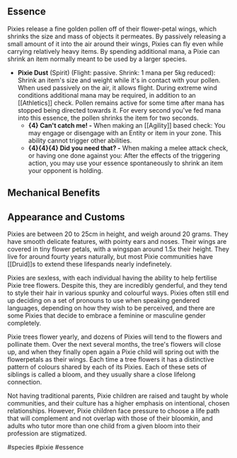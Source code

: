 
## Essence

Pixies release a fine golden pollen off of their flower-petal wings, which shrinks the size and mass of objects it permeates. By passively releasing a small amount of it into the air around their wings, Pixies can fly even while carrying relatively heavy items. By spending additional mana, a Pixie can shrink an item normally meant to be used by a larger species.

 - **Pixie Dust** (Spirit) (Flight: passive. Shrink: 1 mana per 5kg reduced): Shrink an item's size and weight while it's in contact with your pollen. When used passively on the air, it allows flight. During extreme wind conditions additional mana may be required, in addition to an [[Athletics]] check. Pollen remains active for some time after mana has stopped being directed towards it. For every second you've fed mana into this essence, the pollen shrinks the item for two seconds.
	 - **{4} Can't catch me! -** When making an [[Agility]] based check: You may engage or disengage with an Entity or item in your zone. This ability cannot trigger other abilities.
	 - **{4}{4}{4} Did you need that? -** When making a melee attack check, or having one done against you: After the effects of the triggering action, you may use your essence spontaneously to shrink an item your opponent is holding.

## Mechanical Benefits

## Appearance and Customs

Pixies are between 20 to 25cm in height, and weigh around 20 grams. They have smooth delicate features, with pointy ears and noses. Their wings are covered in tiny flower petals, with a wingspan around 1.5x their height. They live for around fourty years naturally, but most Pixie communities have [[Druid]]s to extend these lifespands nearly indefinetely.

Pixies are sexless, with each individual having the ability to help fertilise Pixie tree flowers. Despite this, they are incredibly genderful, and they tend to style their hair in various spunky and colourful ways. Pixies often still end up deciding on a set of pronouns to use when speaking gendered languages, depending on how they wish to be perceived, and there are some Pixies that decide to embrace a feminine or masculine gender completely.

Pixie trees flower yearly, and dozens of Pixies will tend to the flowers and pollinate them. Over the next several months, the tree's flowers will close up, and when they finally open again a Pixie child will spring out with the flowerpetals as their wings. Each time a tree flowers it has a distinctive pattern of colours shared by each of its Pixies. Each of these sets of siblings is called a bloom, and they usually share a close lifelong connection.

Not having traditional parents, Pixie children are raised and taught by whole communities, and their culture has a higher emphasis on intentional, chosen relationships. However, Pixie children face pressure to choose a life path that will complement and not overlap with those of their bloomkin, and adults who tutor more than one child from a given bloom into their profession are stigmatized.

#species #pixie #essence